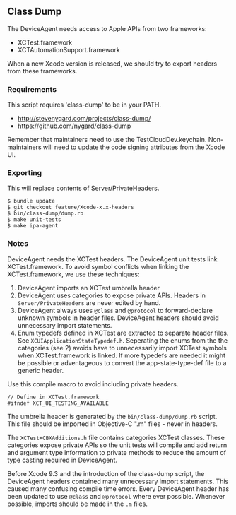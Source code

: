 ## Class Dump

The DeviceAgent needs access to Apple APIs from two frameworks:

* XCTest.framework
* XCTAutomationSupport.framework

When a new Xcode version is released, we should try to export headers
from these frameworks.

### Requirements

This script requires 'class-dump' to be in your PATH.

* http://stevenygard.com/projects/class-dump/
* https://github.com/nygard/class-dump

Remember that maintainers need to use the TestCloudDev.keychain.
Non-maintainers will need to update the code signing attributes from the
Xcode UI.

### Exporting

This will replace contents of Server/PrivateHeaders.

```
$ bundle update
$ git checkout feature/Xcode-x.x-headers
$ bin/class-dump/dump.rb
$ make unit-tests
$ make ipa-agent
```

### Notes

DeviceAgent needs the XCTest headers. The DeviceAgent unit tests link
XCTest.framework.  To avoid symbol conflicts when linking the
XCTest.framework, we use these techniques:

1. DeviceAgent imports an XCTest umbrella header
2. DeviceAgent uses categories to expose private APIs. Headers in
   `Server/PrivateHeaders` are never edited by hand.
3. DeviceAgent always uses `@class` and `@protocol` to forward-declare
   unknown symbols in header files. DeviceAgent headers should avoid
   unnecessary import statements.
4. Enum typedefs defined in XCTest are extracted to separate header files.
   See `XCUIApplicationStateTypedef.h`.  Seperating the enums from the
   the categories (see 2) avoids have to unnecessarily import XCTest
   symbols when XCTest.framework is linked.  If more typedefs are needed
   it might be possible or adventageous to convert the app-state-type-def
   file to a generic header.

Use this compile macro to avoid including private headers.

```
// Define in XCTest.framework
#ifndef XCT_UI_TESTING_AVAILABLE
```

The umbrella header is generated by the `bin/class-dump/dump.rb` script.
This file should be imported in Objective-C ".m" files - never in
headers.

The `XCTest+CBXAdditions.h` file contains categories XCTest classes.
These categories expose private APIs so the unit tests will compile and
add return and argument type information to private methods to reduce
the amount of type casting required in DeviceAgent.

Before Xcode 9.3 and the introduction of the class-dump script, the
DeviceAgent headers contained many unnecessary import statements.  This
caused many confusing compile time errors.  Every DeviceAgent header has
been updated to use `@class` and `@protocol` where ever possible.
Whenever possible, imports should be made in the `.m` files.
